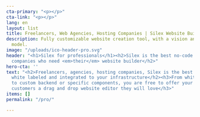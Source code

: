 ```yaml
---
cta-primary: "<p></p>"
cta-link: "<p></p>"
lang: en
layout: list
title: Freelancers, Web Agencies, Hosting Companies | Silex Website Builder
description: Fully customizable website creation tool, with a vision and a great business
  model.
image: "/uploads/ico-header-pro.svg"
header: "<h1>Silex for professionals</h1><h2>Silex is the best no-code tool<br>for
  companies who need <em>their</em> website builder</h2>"
hero-cta: ''
text: "<h2>Freelancers, agencies, hosting companies, Silex is the best at being customised,
  white labeled and integrated to your infrastructure</h2><h3>From white label features
  to custom backend or specific components, you are free to offer your designers or
  customers a drag and drop website editor they will love</h3>"
items: []
permalink: "/pro/"

---
```

